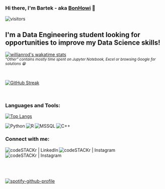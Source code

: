 ### Hi there, I'm Bartek - aka [BonHowi][linkedin] 👋
![visitors](https://visitor-badge.glitch.me/badge?page_id=BonHowi)



## I'm a Data Engineering student looking for opportunities to improve my Data Science skills!



[![willianrod's wakatime stats](https://github-readme-stats.vercel.app/api/wakatime?username=BonHowi&layout=compact)](https://github.com/anuraghazra/github-readme-stats)
<br />
<sub>*"Other" contains mostly time spent on Jupyter Notebook, Excel or browsing Google for solutions :grin:*</sub>

<br />

[![GitHub Streak](http://github-readme-streak-stats.herokuapp.com?user=BonHowi&theme=radical&hide_border=true)](https://git.io/streak-stats)

<br />

### Languages and Tools:

[![Top Langs](https://github-readme-stats.vercel.app/api/top-langs/?username=BonHowi&layout=compact)](https://github.com/anuraghazra/github-readme-stats)


[<img align="left" alt="Python" src="https://img.shields.io/badge/Python-3776AB?style=for-the-badge&logo=python&logoColor=white" />][linkedin]
[<img align="left" alt="R" src="https://img.shields.io/badge/R-276DC3?style=for-the-badge&logo=r&logoColor=white" />][linkedin]
[<img align="left" alt="MSSQL" src="https://img.shields.io/badge/MySQL-00000F?style=for-the-badge&logo=mysql&logoColor=white" />][linkedin]
[<img align="left" alt="C++" src="https://img.shields.io/badge/C%2B%2B-00599C?style=for-the-badge&logo=c%2B%2B&logoColor=white" />][linkedin]

<br />

### Connect with me:

[<img align="left" alt="codeSTACKr | LinkedIn" src="https://img.shields.io/badge/LinkedIn-0077B5?style=for-the-badge&logo=linkedin&logoColor=white" />][linkedin]
[<img align="left" alt="codeSTACKr | Instagram" src="https://img.shields.io/badge/Instagram-E4405F?style=for-the-badge&logo=instagram&logoColor=white" />][instagram]
[<img align="left" alt="codeSTACKr | Instagram" src="https://img.shields.io/badge/Discord-7289DA?style=for-the-badge&logo=discord&logoColor=white" />][discord]

<br />
<br />
<br />
<br />
<br />

[![spotify-github-profile](https://spotify-github-profile.vercel.app/api/view?uid=fcsp2ab2wc0lkmfgmf13xdtcx&cover_image=true&theme=novatorem)](https://spotify-github-profile.vercel.app/api/view?uid=fcsp2ab2wc0lkmfgmf13xdtcx&redirect=true)


[instagram]: https://www.instagram.com/bonhowi/
[linkedin]: https://www.linkedin.com/in/bartoszadamiec/
[discord]: BonJowi#0119




